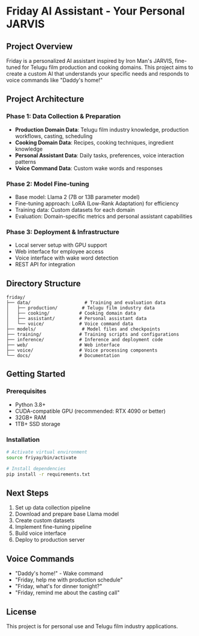 # Friday AI Assistant - Your Personal JARVIS

## Project Overview
Friday is a personalized AI assistant inspired by Iron Man's JARVIS, fine-tuned for Telugu film production and cooking domains. This project aims to create a custom AI that understands your specific needs and responds to voice commands like "Daddy's home!"

## Project Architecture

### Phase 1: Data Collection & Preparation
- **Production Domain Data**: Telugu film industry knowledge, production workflows, casting, scheduling
- **Cooking Domain Data**: Recipes, cooking techniques, ingredient knowledge
- **Personal Assistant Data**: Daily tasks, preferences, voice interaction patterns
- **Voice Command Data**: Custom wake words and responses

### Phase 2: Model Fine-tuning
- Base model: Llama 2 (7B or 13B parameter model)
- Fine-tuning approach: LoRA (Low-Rank Adaptation) for efficiency
- Training data: Custom datasets for each domain
- Evaluation: Domain-specific metrics and personal assistant capabilities

### Phase 3: Deployment & Infrastructure
- Local server setup with GPU support
- Web interface for employee access
- Voice interface with wake word detection
- REST API for integration

## Directory Structure
```
friday/
├── data/                    # Training and evaluation data
│   ├── production/         # Telugu film industry data
│   ├── cooking/           # Cooking domain data
│   ├── assistant/         # Personal assistant data
│   └── voice/             # Voice command data
├── models/                 # Model files and checkpoints
├── training/              # Training scripts and configurations
├── inference/             # Inference and deployment code
├── web/                   # Web interface
├── voice/                 # Voice processing components
└── docs/                  # Documentation
```

## Getting Started

### Prerequisites
- Python 3.8+
- CUDA-compatible GPU (recommended: RTX 4090 or better)
- 32GB+ RAM
- 1TB+ SSD storage

### Installation
```bash
# Activate virtual environment
source friyay/bin/activate

# Install dependencies
pip install -r requirements.txt
```

## Next Steps
1. Set up data collection pipeline
2. Download and prepare base Llama model
3. Create custom datasets
4. Implement fine-tuning pipeline
5. Build voice interface
6. Deploy to production server

## Voice Commands
- "Daddy's home!" - Wake command
- "Friday, help me with production schedule"
- "Friday, what's for dinner tonight?"
- "Friday, remind me about the casting call"

## License
This project is for personal use and Telugu film industry applications. 